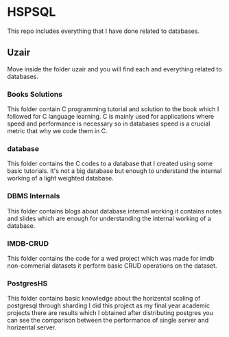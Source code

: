 # HSPSQL

This repo includes everything that I have done related to databases.

## Uzair

Move inside the folder uzair and you will find each and everything related to databases.

### Books Solutions

This folder contain C programming tutorial and solution to the book which I followed for C language learning. C is mainly used for applications where speed and performance is necessary so in databases speed is a crucial metric that why we code them in C.

### database

This folder contains the C codes to a database that I created using some basic tutorials. It's not a big database but enough to understand the internal working of a light weighted database.

### DBMS Internals

This folder contains blogs about database internal working it contains notes and slides which are enough for understanding the internal working of a database.

### IMDB-CRUD

This folder contains the code for a wed project which was made for imdb non-commerial datasets it perform basic CRUD operations on the dataset.

### PostgresHS

This folder contains basic knowledge about the horizental scaling of postgresql through sharding I did this project as my final year academic projects there are results which I obtained after distributing postgres you can see the comparison between the performance of single server and horizental server.

